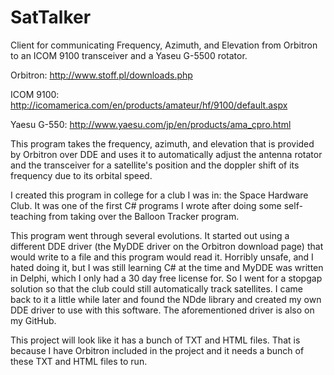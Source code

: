 # SatTalker

Client for communicating Frequency, Azimuth, and Elevation from Orbitron to an ICOM 9100 transceiver and a Yaseu G-5500 rotator.

Orbitron: http://www.stoff.pl/downloads.php

ICOM 9100: http://icomamerica.com/en/products/amateur/hf/9100/default.aspx

Yaesu G-550: http://www.yaesu.com/jp/en/products/ama_cpro.html

This program takes the frequency, azimuth, and elevation that is provided by Orbitron over DDE and uses it to automatically adjust the antenna rotator and the transceiver for a satellite's position and the doppler shift of its frequency due to its orbital speed.

I created this program in college for a club I was in: the Space Hardware Club. It was one of the first C# programs I wrote after doing some self-teaching from taking over the Balloon Tracker program.  

This program went through several evolutions. It started out using a different DDE driver (the MyDDE driver on the Orbitron download page) that would write to a file and this program would read it. Horribly unsafe, and I hated doing it, but I was still learning C# at the time and MyDDE was written in Delphi, which I only had a 30 day free license for. So I went for a stopgap solution so that the club could still automatically track satellites. I came back to it a little while later and found the NDde library and created my own DDE driver to use with this software. The aforementioned driver is also on my GitHub.  

This project will look like it has a bunch of TXT and HTML files. That is because I have Orbitron included in the project and it needs a bunch of these TXT and HTML files to run.
